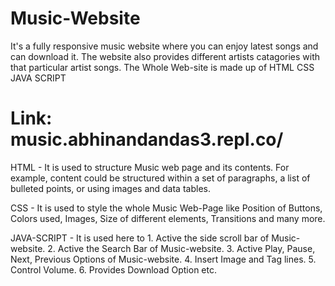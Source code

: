 # Music-Website
It's a fully responsive music website where you can enjoy latest songs and can download it. The website also provides different artists catagories with that particular artist songs. The Whole Web-site is made up of HTML CSS  JAVA SCRIPT

# Link: music.abhinandandas3.repl.co/

 HTML -  It is used to structure Music web page and its contents. For example, content could be structured within a set of paragraphs, a list of bulleted points, or using images and data tables.

CSS - It is used to style the whole Music Web-Page like Position of Buttons, Colors used, Images, Size of different elements, Transitions and many more.

JAVA-SCRIPT - It is used here to 1. Active the side scroll bar of Music-website. 2. Active the Search Bar of Music-website. 3. Active Play, Pause, Next, Previous Options of Music-website. 4. Insert Image and Tag lines. 5. Control Volume. 6. Provides Download Option etc.    
